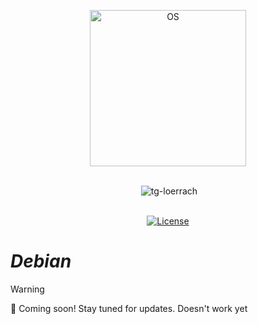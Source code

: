 <p align="center">
  <a href="https://skillicons.dev">
    <img src="https://skillicons.dev/icons?i=debian" alt="OS" width="250"/>
  </a>
</p>
<br>
<div align="center">
<img alt="" src="https://img.shields.io/badge/-Debian-A81D33?logo=Debian&logoColor=white">
<img alt="tg-loerrach" src="https://img.shields.io/badge/Peharge-red">
<br>
<br>

[![License](https://img.shields.io/badge/license-MIT-blue.svg)](https://opensource.org/licenses/MIT)
</div>

# _Debian_

> [!WARNING]  
> 🚀 Coming soon! Stay tuned for updates. Doesn't work yet
